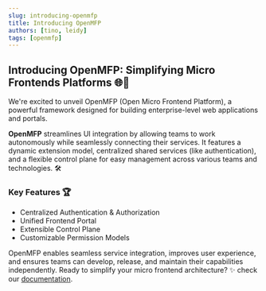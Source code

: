 ```yaml
---
slug: introducing-openmfp
title: Introducing OpenMFP
authors: [tino, leidy]
tags: [openmfp]
---
```


## Introducing OpenMFP: Simplifying Micro Frontends Platforms 🌐🚀 

We're excited to unveil OpenMFP (Open Micro Frontend Platform), a powerful framework designed for building enterprise-level web applications and portals.

**OpenMFP** streamlines UI integration by allowing teams to work autonomously while seamlessly connecting their services. It features a dynamic extension model, centralized shared services (like authentication), and a flexible control plane for easy management across various teams and technologies. 🛠️

### Key Features 🏆
* Centralized Authentication & Authorization
* Unified Frontend Portal
* Extensible Control Plane
* Customizable Permission Models

OpenMFP enables seamless service integration, improves user experience, and ensures teams can develop, release, and maintain their capabilities independently. Ready to simplify your micro frontend architecture? ✨ check our [documentation](/docs/).

